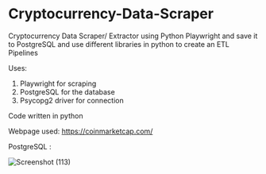 # Cryptocurrency-Data-Scraper
Cryptocurrency Data Scraper/ Extractor using Python Playwright and save it to PostgreSQL and use different libraries in python to create an ETL Pipelines

Uses:
1. Playwright for scraping
2. PostgreSQL for the database
3. Psycopg2 driver for connection

Code written in python

Webpage used: https://coinmarketcap.com/

PostgreSQL :

![Screenshot (113)](https://github.com/InannaxX07/Cryptocurrency-Data-Scraper/assets/95119297/cadc972e-4e96-4e5f-8c7c-66f4e895894c)



